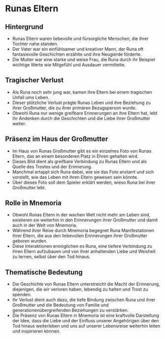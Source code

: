 # Runas Eltern

## Hintergrund
- Runas Eltern waren liebevolle und fürsorgliche Menschen, die ihrer Tochter nahe standen.
- Der Vater war ein einfühlsamer und kreativer Mann, der Runa oft fantasievolle Geschichten erzählte und ihre Neugierde förderte.
- Die Mutter war eine starke und weise Frau, die Runa durch ihr Beispiel wichtige Werte wie Mitgefühl und Ausdauer vermittelte.

## Tragischer Verlust
- Als Runa noch sehr jung war, kamen ihre Eltern bei einem tragischen Unfall ums Leben.
- Dieser plötzliche Verlust prägte Runas Leben und ihre Beziehung zu ihrer Großmutter, die zu ihrer primären Bezugsperson wurde.
- Obwohl Runa nur wenige greifbare Erinnerungen an ihre Eltern hat, lebt ihr Andenken durch die Geschichten und die Liebe ihrer Großmutter weiter.

## Präsenz im Haus der Großmutter
- Im Haus von Runas Großmutter gibt es ein einzelnes Foto von Runas Eltern, das an einem besonderen Platz in Ehren gehalten wird.
- Dieses Bild dient als greifbare Verbindung zu Runas Eltern und als Quelle des Trostes und der Erinnerung.
- Manchmal ertappt sich Runa dabei, wie sie das Foto anstarrt und sich vorstellt, wie das Leben mit ihren Eltern gewesen sein könnte.
- Über dieses Foto soll dem Spieler erklärt werden, wieso Runa bei ihrer Großmutter lebt.

## Rolle in Mnemoria
- Obwohl Runas Eltern in der wachen Welt nicht mehr am Leben sind, existieren sie weiterhin in den Erinnerungen ihrer Großmutter und damit auch in der Welt von Mnemoria.
- Während ihrer Reise durch Mnemoria begegnet Runa Manifestationen ihrer Eltern, die aus den liebevollen Erinnerungen ihrer Großmutter geboren wurden.
- Diese Interaktionen ermöglichen es Runa, eine tiefere Verbindung zu ihren Eltern aufzubauen und von ihrer anhaltenden Liebe und Weisheit zu lernen, selbst über den Tod hinaus.

## Thematische Bedeutung
- Die Geschichte von Runas Eltern unterstreicht die Macht der Erinnerung, diejenigen, die wir verloren haben, lebendig zu halten und Trost zu spenden.
- Ihr Verlust dient auch dazu, die tiefe Bindung zwischen Runa und ihrer Großmutter und die Bedeutung von Familie und generationenübergreifenden Beziehungen zu verstärken.
- Die Präsenz von Runas Eltern in Mnemoria ist eine kraftvolle Darstellung der Idee, dass die Liebe und der Einfluss unserer Angehörigen über den Tod hinaus weiterleben und uns auf unserer Lebensreise weiterhin leiten und inspirieren können.